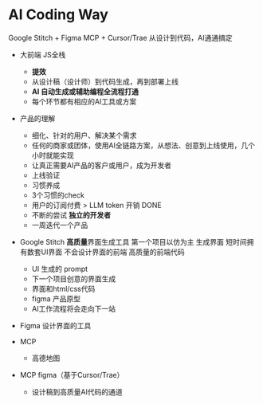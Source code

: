 # AI Coding Way
Google Stitch + Figma MCP + Cursor/Trae 从设计到代码，AI通通搞定

- 大前端 JS全栈
  - **提效**
  - 从设计稿（设计师）到代码生成，再到部署上线
  - **AI 自动生成或辅助编程全流程打通**
  - 每个环节都有相应的AI工具或方案
- 产品的理解
  - 细化、针对的用户、解决某个需求
  - 任何的商家或团体，使用AI全链路方案，从想法、创意到上线使用，几个小时就能实现
  - 让真正需要AI产品的客户或用户，成为开发者
  - 上线验证
  - 习惯养成
  - 3个习惯的check
  - 用户的订阅付费 > LLM token 开销 DONE
  - 不断的尝试 **独立的开发者**
  - 一周迭代一个产品

- Google Stitch **高质量**界面生成工具
  第一个项目以仿为主
  生成界面
  短时间拥有数套UI界面
  不会设计界面的前端
  高质量的前端代码
  - UI 生成的 prompt
  - 下一个项目创意的界面生成
  - 界面和html/css代码
  - figma 产品原型
  - AI工作流程将会走向下一站

- Figma 设计界面的工具

- MCP
  - 高德地图

- MCP figma（基于Cursor/Trae）
  - 设计稿到高质量AI代码的通道